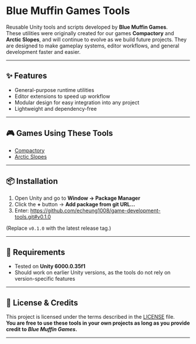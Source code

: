 # Blue Muffin Games Tools

Reusable Unity tools and scripts developed by **Blue Muffin Games**.  
These utilities were originally created for our games **Compactory** and **Arctic Slopes**, and will continue to evolve as we build future projects. They are designed to make gameplay systems, editor workflows, and general development faster and easier.

---

## ✨ Features
- General-purpose runtime utilities
- Editor extensions to speed up workflow
- Modular design for easy integration into any project
- Lightweight and dependency-free

---

## 🎮 Games Using These Tools
- [Compactory](#)  
- [Arctic Slopes](#)  

---

## 📦 Installation
1. Open Unity and go to **Window → Package Manager**  
2. Click the **+** button → **Add package from git URL…**  
3. Enter:  https://github.com/echeung1008/game-development-tools.git#v0.1.0

(Replace `v0.1.0` with the latest release tag.)

---

## 🚀 Requirements
- Tested on **Unity 6000.0.35f1**  
- Should work on earlier Unity versions, as the tools do not rely on version-specific features   

---

## 📜 License & Credits
This project is licensed under the terms described in the [LICENSE](./LICENSE) file.  
**You are free to use these tools in your own projects as long as you provide credit to *Blue Muffin Games*.**

---
